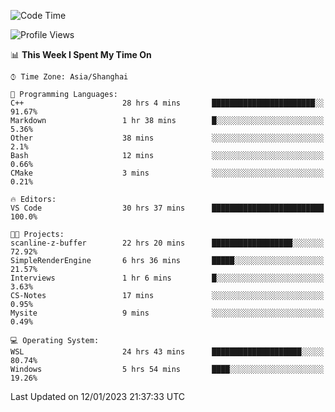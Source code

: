 <!--START_SECTION:waka-->
![Code Time](http://img.shields.io/badge/Code%20Time-586%20hrs%2020%20mins-blue)

![Profile Views](http://img.shields.io/badge/Profile%20Views-1-blue)

📊 **This Week I Spent My Time On** 

```text
⌚︎ Time Zone: Asia/Shanghai

💬 Programming Languages: 
C++                      28 hrs 4 mins       ███████████████████████░░   91.67% 
Markdown                 1 hr 38 mins        █░░░░░░░░░░░░░░░░░░░░░░░░   5.36% 
Other                    38 mins             ░░░░░░░░░░░░░░░░░░░░░░░░░   2.1% 
Bash                     12 mins             ░░░░░░░░░░░░░░░░░░░░░░░░░   0.66% 
CMake                    3 mins              ░░░░░░░░░░░░░░░░░░░░░░░░░   0.21%

🔥 Editors: 
VS Code                  30 hrs 37 mins      █████████████████████████   100.0%

🐱‍💻 Projects: 
scanline-z-buffer        22 hrs 20 mins      ██████████████████░░░░░░░   72.92% 
SimpleRenderEngine       6 hrs 36 mins       █████░░░░░░░░░░░░░░░░░░░░   21.57% 
Interviews               1 hr 6 mins         █░░░░░░░░░░░░░░░░░░░░░░░░   3.63% 
CS-Notes                 17 mins             ░░░░░░░░░░░░░░░░░░░░░░░░░   0.95% 
Mysite                   9 mins              ░░░░░░░░░░░░░░░░░░░░░░░░░   0.49%

💻 Operating System: 
WSL                      24 hrs 43 mins      ████████████████████░░░░░   80.74% 
Windows                  5 hrs 54 mins       ████░░░░░░░░░░░░░░░░░░░░░   19.26%

```


 Last Updated on 12/01/2023 21:37:33 UTC
<!--END_SECTION:waka-->